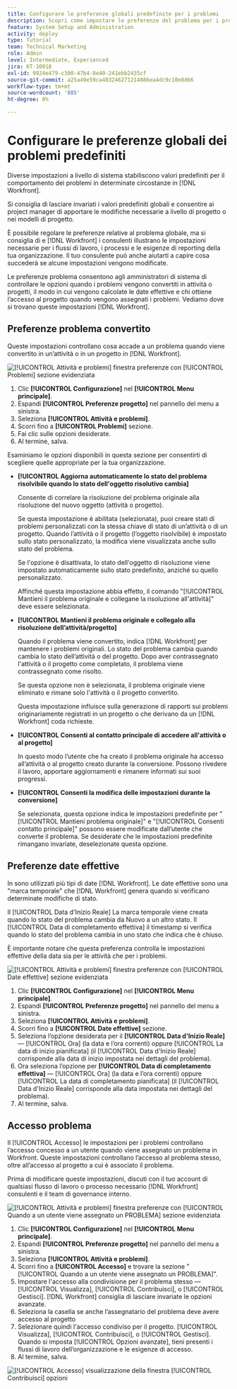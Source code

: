 ```yaml
---
title: Configurare le preferenze globali predefinite per i problemi
description: Scopri come impostare le preferenze del problema per i problemi convertiti, le date effettive e l’accesso al problema.
feature: System Setup and Administration
activity: deploy
type: Tutorial
team: Technical Marketing
role: Admin
level: Intermediate, Experienced
jira: KT-10018
exl-id: 9924e479-c300-47b4-8e40-241ebb2435cf
source-git-commit: a25a49e59ca483246271214886ea4dc9c10e8d66
workflow-type: tm+mt
source-wordcount: '885'
ht-degree: 0%

---
```


# Configurare le preferenze globali dei problemi predefiniti

Diverse impostazioni a livello di sistema stabiliscono valori predefiniti per il comportamento dei problemi in determinate circostanze in [!DNL Workfront].

Si consiglia di lasciare invariati i valori predefiniti globali e consentire ai project manager di apportare le modifiche necessarie a livello di progetto o nei modelli di progetto.

È possibile regolare le preferenze relative al problema globale, ma si consiglia di e [!DNL Workfront] i consulenti illustrano le impostazioni necessarie per i flussi di lavoro, i processi e le esigenze di reporting della tua organizzazione. Il tuo consulente può anche aiutarti a capire cosa succederà se alcune impostazioni vengono modificate.

Le preferenze problema consentono agli amministratori di sistema di controllare le opzioni quando i problemi vengono convertiti in attività o progetti, il modo in cui vengono calcolate le date effettive e chi ottiene l’accesso al progetto quando vengono assegnati i problemi. Vediamo dove si trovano queste impostazioni [!DNL Workfront].

## Preferenze problema convertito

Queste impostazioni controllano cosa accade a un problema quando viene convertito in un’attività o in un progetto in [!DNL Workfront].

![[!UICONTROL Attività e problemi] finestra preferenze con [!UICONTROL Problemi] sezione evidenziata](assets/admin-fund-issue-prefs-converting.png)

1. Clic **[!UICONTROL Configurazione]** nel **[!UICONTROL Menu principale]**.
1. Espandi **[!UICONTROL Preferenze progetto]** nel pannello del menu a sinistra.
1. Seleziona **[!UICONTROL Attività e problemi]**.
1. Scorri fino a **[!UICONTROL Problemi]** sezione.
1. Fai clic sulle opzioni desiderate.
1. Al termine, salva.

Esaminiamo le opzioni disponibili in questa sezione per consentirti di scegliere quelle appropriate per la tua organizzazione.

* **[!UICONTROL Aggiorna automaticamente lo stato del problema risolvibile quando lo stato dell&#39;oggetto risolutivo cambia]**

  Consente di correlare la risoluzione del problema originale alla risoluzione del nuovo oggetto (attività o progetto).

  Se questa impostazione è abilitata (selezionata), puoi creare stati di problemi personalizzati con la stessa chiave di stato di un’attività o di un progetto. Quando l’attività o il progetto (l’oggetto risolvibile) è impostato sullo stato personalizzato, la modifica viene visualizzata anche sullo stato del problema.

  Se l&#39;opzione è disattivata, lo stato dell&#39;oggetto di risoluzione viene impostato automaticamente sullo stato predefinito, anziché su quello personalizzato.

  Affinché questa impostazione abbia effetto, il comando &quot;[!UICONTROL Mantieni il problema originale e collegane la risoluzione all&#39;attività]&quot; deve essere selezionata.

* **[!UICONTROL Mantieni il problema originale e collegalo alla risoluzione dell’attività/progetto]**

  Quando il problema viene convertito, indica [!DNL Workfront] per mantenere i problemi originali. Lo stato del problema cambia quando cambia lo stato dell’attività o del progetto. Dopo aver contrassegnato l&#39;attività o il progetto come completato, il problema viene contrassegnato come risolto.

  Se questa opzione non è selezionata, il problema originale viene eliminato e rimane solo l&#39;attività o il progetto convertito.

  Questa impostazione influisce sulla generazione di rapporti sui problemi originariamente registrati in un progetto o che derivano da un [!DNL Workfront] coda richieste.

* **[!UICONTROL Consenti al contatto principale di accedere all&#39;attività o al progetto]**

  In questo modo l’utente che ha creato il problema originale ha accesso all’attività o al progetto creato durante la conversione. Possono rivedere il lavoro, apportare aggiornamenti e rimanere informati sui suoi progressi.

* **[!UICONTROL Consenti la modifica delle impostazioni durante la conversione]**

  Se selezionata, questa opzione indica le impostazioni predefinite per &quot;[!UICONTROL Mantieni problema originale]&quot; e &quot;[!UICONTROL Consenti contatto principale]&quot; possono essere modificate dall’utente che converte il problema. Se desiderate che le impostazioni predefinite rimangano invariate, deselezionate questa opzione.

<!---
learn more URLs
Configure system-wide task and issue preferences
Issue statuses
Create and customize system-wide statuses
--->

## Preferenze date effettive

In sono utilizzati più tipi di date [!DNL Workfront]. Le date effettive sono una &quot;marca temporale&quot; che [!DNL Workfront] genera quando si verificano determinate modifiche di stato.

Il [!UICONTROL Data d&#39;Inizio Reale] La marca temporale viene creata quando lo stato del problema cambia da Nuovo a un altro stato. Il [!UICONTROL Data di completamento effettiva] il timestamp si verifica quando lo stato del problema cambia in uno stato che indica che è chiuso.

È importante notare che questa preferenza controlla le impostazioni effettive della data sia per le attività che per i problemi.

![[!UICONTROL Attività e problemi] finestra preferenze con [!UICONTROL Date effettive] sezione evidenziata](assets/admin-fund-issue-prefs-actual-dates.png)

1. Clic **[!UICONTROL Configurazione]** nel **[!UICONTROL Menu principale]**.
1. Espandi **[!UICONTROL Preferenze progetto]** nel pannello del menu a sinistra.
1. Seleziona **[!UICONTROL Attività e problemi]**.
1. Scorri fino a **[!UICONTROL Date effettive]** sezione.
1. Seleziona l’opzione desiderata per il **[!UICONTROL Data d&#39;Inizio Reale]** — [!UICONTROL Ora] (la data e l’ora correnti) oppure [!UICONTROL La data di inizio pianificata] (il [!UICONTROL Data d&#39;Inizio Reale] corrisponde alla data di inizio impostata nei dettagli del problema).
1. Ora seleziona l’opzione per **[!UICONTROL Data di completamento effettiva]** — [!UICONTROL Ora] (la data e l’ora correnti) oppure [!UICONTROL La data di completamento pianificata] (il [!UICONTROL Data d&#39;Inizio Reale] corrisponde alla data impostata nei dettagli del problema).
1. Al termine, salva.


<!---
learn more URLs
Definitions for the project, task, and issue dates within Workfront
Configure system-wide task and issue preferences
--->

## Accesso problema

Il [!UICONTROL Accesso] le impostazioni per i problemi controllano l’accesso concesso a un utente quando viene assegnato un problema in Workfront. Queste impostazioni controllano l’accesso al problema stesso, oltre all’accesso al progetto a cui è associato il problema.

Prima di modificare queste impostazioni, discuti con il tuo account di qualsiasi flusso di lavoro o processo necessario [!DNL Workfront] consulenti e il team di governance interno.

![[!UICONTROL Attività e problemi] finestra preferenze con [!UICONTROL Quando a un utente viene assegnato un PROBLEMA] sezione evidenziata](assets/admin-fund-issue-prefs-access-1.png)

1. Clic **[!UICONTROL Configurazione]** nel **[!UICONTROL Menu principale]**.
1. Espandi **[!UICONTROL Preferenze progetto]** nel pannello del menu a sinistra.
1. Seleziona **[!UICONTROL Attività e problemi]**.
1. Scorri fino a **[!UICONTROL Accesso]** e trovare la sezione &quot;[!UICONTROL Quando a un utente viene assegnato un PROBLEMA]&quot;.
1. Impostare l&#39;accesso alla condivisione per il problema stesso — [!UICONTROL Visualizza], [!UICONTROL Contribuisci], o [!UICONTROL Gestisci]. [!DNL Workfront] consiglia di lasciare invariate le opzioni avanzate.
1. Seleziona la casella se anche l’assegnatario del problema deve avere accesso al progetto
1. Selezionare quindi l&#39;accesso condiviso per il progetto. [!UICONTROL Visualizza], [!UICONTROL Contribuisci], o [!UICONTROL Gestisci]. Quando si imposta [!UICONTROL Opzioni avanzate], tieni presenti i flussi di lavoro dell’organizzazione e le esigenze di accesso.
1. Al termine, salva.

![[!UICONTROL Accesso] visualizzazione della finestra [!UICONTROL Contribuisci] opzioni](assets/admin-fund-issue-prefs-access-2.png)

<!---
learn more URLs
Configure system-wide task and issue preferences
Grant access to issues
--->
